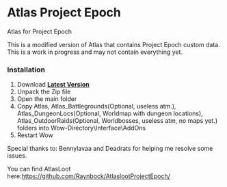 # Atlas Project Epoch
Atlas for Project Epoch

This is a modified version of Atlas that contains Project Epoch custom data. This is a work in progress and may not contain everything yet.

### Installation
1. Download **[Latest Version](https://github.com/Raynbock/Atlas-Project-Epoch/archive/refs/heads/main.zip)**
2. Unpack the Zip file
3. Open the main folder
4. Copy Atlas, Atlas_Battlegrounds(Optional, useless atm.), Atlas_DungeonLocs(Optional, Worldmap with dungeon locations), Atlas_OutdoorRaids(Optional, Worldbosses, useless atm, no maps yet.) folders into Wow-Directory\Interface\AddOns
5. Restart Wow

Special thanks to: Bennylavaa and Deadrats for helping me resolve some issues.

You can find AtlasLoot here:https://github.com/Raynbock/AtlaslootProjectEpoch/
